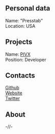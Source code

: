 ## Personal data 
Name: "Presstab"  
Location: USA  
## Projects 
Name: [PIVX](../projects/pivx.md)  
Position: Developer  
## Contacts
[Github](https://github.com/presstab)  
[Website](http://www.presstab.pw/phpexplorer/index.php)  
[Twitter](https://twitter.com/presstab_crypto)  
## About
-//-

